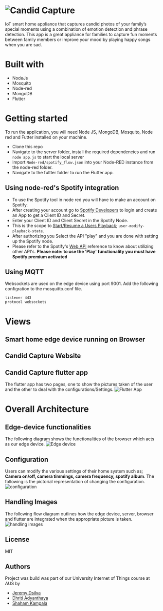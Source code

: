 # ![Candid Capture](https://user-images.githubusercontent.com/50911194/103921555-b4906800-5123-11eb-9f51-7cbc69a807b1.png)

IoT smart home appliance that captures candid photos of your family’s special moments using a combination of emotion detection and phrase detection. This app is a great appliance for families to capture fun moments between family members or improve your mood by playing happy songs when you are sad.

# Built with
* NodeJs
* Mosquito
* Node-red
* MongoDB
* Flutter


# Getting started
To run the application, you will need Node JS, MongoDB, Mosquito, Node red and Futter installed on your machine.

- Clone this repo
- Navigate to the server folder, install the required dependencies and run `node app.js` to start the local server
- Import `Node-red/spotify_flow.json` into your Node-RED instance from the node-red folder.
- Navigate to the fultter folder to run the Flutter app.

## Using node-red's Spotify integration
- To use the Spotify tool in node red you will have to make an account on Spotify.
- After creating your account go to [Spotify Developers](https://developer.spotify.com/dashboard/) to login and create an App to get a Client ID and Secret.
- Enter your Client ID and Client Secret in the Spotify Node.
- This is the scope to [Start/Resume a Users Playback](https://developer.spotify.com/documentation/web-api/reference/player/start-a-users-playback/); `user-modify-playback-state`.
- After authorizing you Select the API "play" and you are done with setting up the Spotify node.
- Please refer to the Spotify's [Web API](https://developer.spotify.com/documentation/web-api/reference/) reference to know about utilizing other API's.
 <b> Please note: to use the 'Play' functionality you must have Spotify premium activated </b>
 
 ## Using MQTT
 Websockets are used on the edge device using port 9001. Add the following configration to the mosquitto.conf file.
 
```
listener 443
protocol websockets
```
# Views

## Smart home edge device running on Browser

## Candid Capture Website

## Candid Capture flutter app

The flutter app has two pages, one to show the pictures taken of the user and the other to deal with the configurations/Settings.
![Flutter App](https://user-images.githubusercontent.com/50911194/104341806-a2dc0580-5513-11eb-8418-8f53965c6403.PNG)




# Overall Architecture
 
## Edge-device functionalities
The following diagram shows the functionalities of the browser which acts as our edge device.
![Edge device](https://user-images.githubusercontent.com/50911194/103926728-5ca92f80-512a-11eb-8ade-c84345a05095.PNG)

## Configuration
Users can modify the various settings of their home system such as; <b> Camera on/off, camera timmings, camera frequency, spotify album</b>. The following is the pictorial representation of changing the configuration.
![configuration](https://user-images.githubusercontent.com/50911194/103927893-194fc080-512c-11eb-86a3-efd7f5faffc2.PNG)

## Handling Images
The following flow diagram outlines how the edge device, server, browser and flutter are integrated when the appropriate picture is taken.
![handling images](https://user-images.githubusercontent.com/50911194/103928414-dc37fe00-512c-11eb-8374-dbfa7c2b59c8.PNG)


## License
MIT

## Authors
Project was build was part of our University Internet of Things course at AUS by

- [Jeremy Dsilva](https://github.com/JeremyDsilva)  
- [Dhriti Adyanthaya](https://github.com/dhritix1999)  
- [Shaham Kampala](https://github.com/skampala1) 
 
